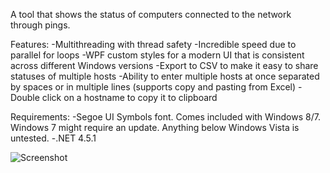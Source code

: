 A tool that shows the status of computers connected to the network through pings.

Features:
-Multithreading with thread safety
-Incredible speed due to parallel for loops
-WPF custom styles for a modern UI that is consistent across different Windows versions
-Export to CSV to make it easy to share statuses of multiple hosts
-Ability to enter multiple hosts at once separated by spaces or in multiple lines (supports copy and pasting from Excel)
-Double click on a hostname to copy it to clipboard

Requirements:
-Segoe UI Symbols font. Comes included with Windows 8/7. Windows 7 might require an update. Anything below Windows Vista is untested.
-.NET 4.5.1

![Screenshot](http://i.imgur.com/KNwHW3a.png)
